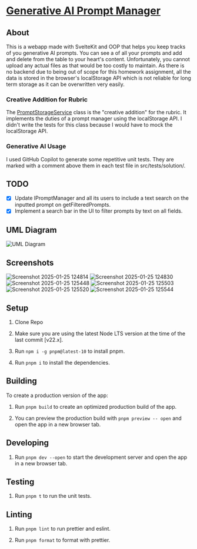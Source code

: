 # [Generative AI Prompt Manager](https://ari-s-123.github.io/PDP-HW1)

## About

This is a webapp made with SvelteKit and OOP that helps you keep tracks of you generative AI prompts. You can see a of
all your
prompts and add and delete from the table to your heart's content. Unfortunately, you cannot upload any actual files as
that would be too costly to maintain. As there is no backend due to being out of scope for this homework assignment,
all the data is stored in the browser's localStorage API which is not reliable for long term storage as it can be
overwritten very easily.

### Creative Addition for Rubric

The [PromptStorageService](https://github.com/Ari-S-123/PDP-HW1/blob/main/src/solution/classes/PromptStorageService.ts)
class is the "creative addition" for the rubric. It implements the duties of a prompt manager using the localStorage
API. I didn't write the tests for this class because I would have to mock the localStorage API.

### Generative AI Usage

I used GitHub Copilot to generate some repetitive unit tests. They are marked with a comment above them in each test
file in src/tests/solution/.

## TODO

- [x] Update IPromptManager and all its users to include a text search on the inputted prompt on getFilteredPrompts.
- [x] Implement a search bar in the UI to filter prompts by text on all fields.

## UML Diagram

![UML Diagram](https://github.com/user-attachments/assets/d2caadb0-3bef-4059-ba6d-8eaef22bfaf8)

## Screenshots

![Screenshot 2025-01-25 124814](https://github.com/user-attachments/assets/b1006a7a-2fba-4b18-be21-276fec6a4869)
![Screenshot 2025-01-25 124830](https://github.com/user-attachments/assets/c41eb796-e5c5-44da-80f0-05af9f5c2a24)
![Screenshot 2025-01-25 125448](https://github.com/user-attachments/assets/31e3750a-78a7-4cb6-bd44-bfca753dd078)
![Screenshot 2025-01-25 125503](https://github.com/user-attachments/assets/f8d6072a-9592-4849-83ae-88132c723c41)
![Screenshot 2025-01-25 125520](https://github.com/user-attachments/assets/61045ea6-437b-481d-ba9c-e450e10732c5)
![Screenshot 2025-01-25 125544](https://github.com/user-attachments/assets/048108b6-d8cb-4651-b3ba-4a3739240329)

## Setup

1. Clone Repo

2. Make sure you are using the latest Node LTS version at the time of the last commit [v22.x].

3. Run `npm i -g pnpm@latest-10` to install pnpm.

4. Run `pnpm i` to install the dependencies.

## Building

To create a production version of the app:

1. Run `pnpm build` to create an optimized production build of the app.

2. You can preview the production build with `pnpm preview -- open` and open the app in a new browser tab.

## Developing

1. Run `pnpm dev --open` to start the development server and open the app in a new browser tab.

## Testing

1. Run `pnpm t` to run the unit tests.

## Linting

1. Run `pnpm lint` to run prettier and eslint.

2. Run `pnpm format` to format with prettier.
